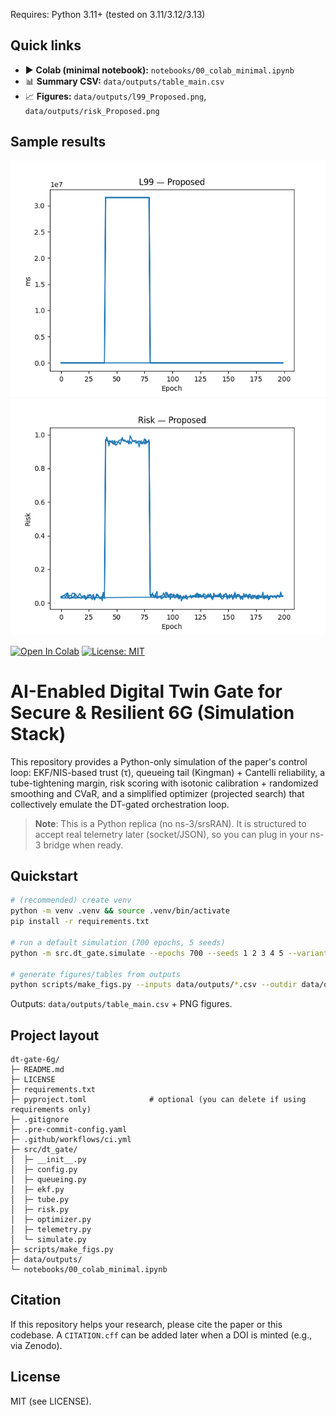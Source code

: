 Requires: Python 3.11+ (tested on 3.11/3.12/3.13)

## Quick links
- ▶️ **Colab (minimal notebook):** `notebooks/00_colab_minimal.ipynb`
- 📊 **Summary CSV:** `data/outputs/table_main.csv`
- 📈 **Figures:** `data/outputs/l99_Proposed.png`, `data/outputs/risk_Proposed.png`

## Sample results
![L99](data/outputs/l99_Proposed.png)
![Risk](data/outputs/risk_Proposed.png)

[![Open In Colab](https://colab.research.google.com/assets/colab-badge.svg)](https://colab.research.google.com/github/YassirALKarawi/dt-gate-6g/blob/main/notebooks/00_colab_minimal.ipynb)
[![License: MIT](https://img.shields.io/badge/License-MIT-yellow.svg)](LICENSE)


# AI-Enabled Digital Twin Gate for Secure & Resilient 6G (Simulation Stack)

This repository provides a Python-only simulation of the paper's control loop:
EKF/NIS-based trust (τ), queueing tail (Kingman) + Cantelli reliability, a
tube-tightening margin, risk scoring with isotonic calibration + randomized
smoothing and CVaR, and a simplified optimizer (projected search) that collectively
emulate the DT-gated orchestration loop.

> **Note**: This is a Python replica (no ns-3/srsRAN). It is structured to accept
real telemetry later (socket/JSON), so you can plug in your ns-3 bridge when ready.

## Quickstart
```bash
# (recommended) create venv
python -m venv .venv && source .venv/bin/activate
pip install -r requirements.txt

# run a default simulation (700 epochs, 5 seeds)
python -m src.dt_gate.simulate --epochs 700 --seeds 1 2 3 4 5 --variant Proposed

# generate figures/tables from outputs
python scripts/make_figs.py --inputs data/outputs/*.csv --outdir data/outputs
```

Outputs: `data/outputs/table_main.csv` + PNG figures.

## Project layout
```
dt-gate-6g/
├─ README.md
├─ LICENSE
├─ requirements.txt
├─ pyproject.toml              # optional (you can delete if using requirements only)
├─ .gitignore
├─ .pre-commit-config.yaml
├─ .github/workflows/ci.yml
├─ src/dt_gate/
│  ├─ __init__.py
│  ├─ config.py
│  ├─ queueing.py
│  ├─ ekf.py
│  ├─ tube.py
│  ├─ risk.py
│  ├─ optimizer.py
│  ├─ telemetry.py
│  └─ simulate.py
├─ scripts/make_figs.py
├─ data/outputs/
└─ notebooks/00_colab_minimal.ipynb
```

## Citation
If this repository helps your research, please cite the paper or this codebase.
A `CITATION.cff` can be added later when a DOI is minted (e.g., via Zenodo).

## License
MIT (see LICENSE).
